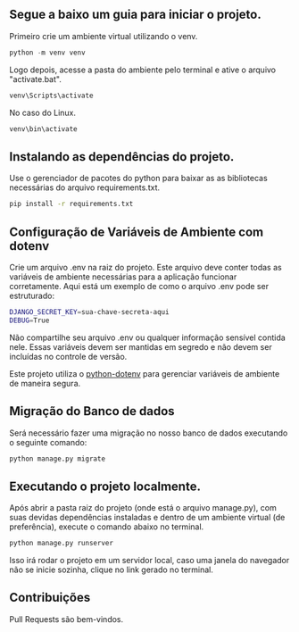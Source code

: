 ## Segue a baixo um guia para iniciar o projeto.

Primeiro crie um ambiente virtual utilizando o venv.
```python
python -m venv venv
```

Logo depois, acesse a pasta do ambiente pelo terminal e ative o arquivo "activate.bat".

```bash
venv\Scripts\activate
```

No caso do Linux.
```bash
venv\bin\activate
```

## Instalando as dependências do projeto.

Use o gerenciador de pacotes do python para baixar as as bibliotecas necessárias do arquivo requirements.txt.

```bash
pip install -r requirements.txt
```
## Configuração de Variáveis de Ambiente com dotenv

Crie um arquivo .env na raiz do projeto. Este arquivo deve conter todas as variáveis de ambiente necessárias para a aplicação funcionar corretamente. Aqui está um exemplo de como o arquivo .env pode ser estruturado:

```bash
DJANGO_SECRET_KEY=sua-chave-secreta-aqui
DEBUG=True
```

Não compartilhe seu arquivo .env ou qualquer informação sensível contida nele. Essas variáveis devem ser mantidas em segredo e não devem ser incluídas no controle de versão.

Este projeto utiliza o [python-dotenv](https://pypi.org/project/python-dotenv/) para gerenciar variáveis de ambiente de maneira segura.

## Migração do Banco de dados

Será necessário fazer uma migração no nosso banco de dados executando o seguinte comando:

```bash
python manage.py migrate
```

## Executando o projeto localmente.

Após abrir a pasta raiz do projeto (onde está o arquivo manage.py), com suas devidas dependências instaladas e dentro de um ambiente virtual (de preferência), execute o comando abaixo no terminal.

```bash
python manage.py runserver
```
Isso irá rodar o projeto em um servidor local, caso uma janela do navegador não se inicie sozinha, clique no link gerado no terminal.

## Contribuições

Pull Requests são bem-vindos.
